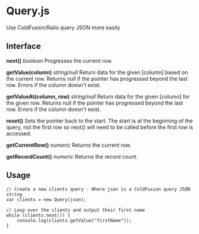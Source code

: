 Query.js
========

Use ColdFusion/Railo query JSON more easily

Interface
---------

**next()** _boolean_
Progresses the current row.

**getValue(column)** _string/null_
Return data for the given [column] based on the current row. Returns null if the pointer has progressed beyond the last row. Errors if the column doesn't exist.

**getValueAt(column, row)** _string/null_
Return data for the given [column] for the given row. Returns null if the pointer has progressed beyond the last row. Errors if the column doesn't exist.

**reset()**
Sets the pointer back to the start. The start is at the beginning of the query, not the first row so next() will need to be called before the first row is accessed.

**getCurrentRow()** _numeric_
Returns the current row.

**getRecordCount()** _numeric_
Returns the record count.

Usage
-----

	// Create a new clients query - Where json is a ColdFusion query JSON string
	var clients = new Query(json);

	// Loop over the clients and output their first name
	while (clients.next()) {
		console.log(clients.getValue("firstName"));
	}